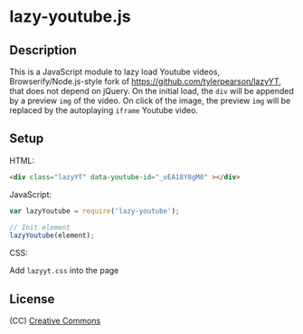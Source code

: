 # lazy-youtube.js

## Description

This is a JavaScript module to lazy load Youtube videos, Browserify/Node.js-style fork of https://github.com/tylerpearson/lazyYT, that does not depend on jQuery. On the initial load, the `div` will be appended by a preview `img` of the video. On click of the image, the preview `img` will be replaced by the autoplaying `iframe` Youtube video.

## Setup

HTML:

```html
<div class="lazyYT" data-youtube-id="_oEA18Y8gM0" ></div>
```

JavaScript:

```js
var lazyYoutube = require('lazy-youtube');

// Init element
lazyYoutube(element);
```

CSS:

Add `lazyyt.css` into the page

## License

(CC) [Creative Commons](http://creativecommons.org/licenses/by-sa/4.0/)
